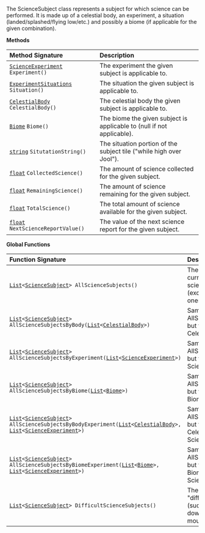 The ScienceSubject class represents a subject for which science can be performed.  It is made up of a celestial body, an experiment, a situation (landed/splashed/flying low/etc.) and possibly a biome (if applicable for the given combination).

**Methods**

| Method Signature | Description |
| :--- | :--- |
| [`ScienceExperiment`](ScienceExperiment-Type) `Experiment()` | The experiment the given subject is applicable to. |
| [`ExperimentSituations`](Enumeration-Type) `Situation()` | The situation the given subject is applicable to. |
| [`CelestialBody`](CelestialBody-Type) `CelestialBody()` | The celestial body the given subject is applicable to. |
| [`Biome`](Biome-Type) `Biome()` | The biome the given subject is applicable to (null if not applicable). |
| [`string`](String-Type) `SitutationString()` | The situation portion of the subject tile ("while high over Jool"). |
| [`float`](Numeric-Type) `CollectedScience()` | The amount of science collected for the given subject. |
| [`float`](Numeric-Type) `RemainingScience()` | The amount of science remaining for the given subject. |
| [`float`](Numeric-Type) `TotalScience()` | The total amount of science available for the given subject. |
| [`float`](Numeric-Type) `NextScienceReportValue()` | The value of the next science report for the given subject. |

**Global Functions**

| Function Signature | Description |
| :--- | :--- |
| [`List`](List-Type)`<`[`ScienceSubject`](ScienceSubject-Type)`> AllScienceSubjects()` | The list of all currently available science subjects (except "difficult" ones). |
| [`List`](List-Type)`<`[`ScienceSubject`](ScienceSubject-Type)`> AllScienceSubjectsByBody(`[`List`](List-Type)`<`[`CelestialBody`](CelestialBody-Type)`>)` | Same as AllScienceSubjects, but filtered by CelestialBody. |
| [`List`](List-Type)`<`[`ScienceSubject`](ScienceSubject-Type)`> AllScienceSubjectsByExperiment(`[`List`](List-Type)`<`[`ScienceExperiment`](ScienceExperiment-Type)`>)` | Same as AllScienceSubjects, but filtered by ScienceExperiment. |
| [`List`](List-Type)`<`[`ScienceSubject`](ScienceSubject-Type)`> AllScienceSubjectsByBiome(`[`List`](List-Type)`<`[`Biome`](Biome-Type)`>)` | Same as AllScienceSubjects, but filtered by Biome. |
| [`List`](List-Type)`<`[`ScienceSubject`](ScienceSubject-Type)`> AllScienceSubjectsByBodyExperiment(`[`List`](List-Type)`<`[`CelestialBody`](CelestialBody-Type)`>, `[`List`](List-Type)`<`[`ScienceExperiment`](ScienceExperiment-Type)`>)` | Same as AllScienceSubjects, but filtered by CelestialBody and ScienceExperiment. |
| [`List`](List-Type)`<`[`ScienceSubject`](ScienceSubject-Type)`> AllScienceSubjectsByBiomeExperiment(`[`List`](List-Type)`<`[`Biome`](Biome-Type)`>, `[`List`](List-Type)`<`[`ScienceExperiment`](ScienceExperiment-Type)`>)` | Same as AllScienceSubjects, but filtered by Biome and ScienceExperiment. |
| [`List`](List-Type)`<`[`ScienceSubject`](ScienceSubject-Type)`> DifficultScienceSubjects()` | The list of all "difficult" subjects (such as "splashed down in the mountains"). |
